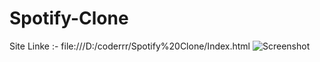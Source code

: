 # Spotify-Clone
Site Linke :- file:///D:/coderrr/Spotify%20Clone/Index.html
![Screenshot ](https://github.com/TheMorpheus7/Spotify-Clone/assets/132814739/690549f8-68e3-4c77-8876-e8d5a30e58c1)
